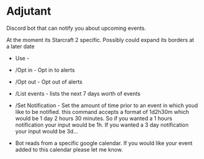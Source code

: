 # Adjutant

Discord bot that can notify you about upcoming events.

At the moment its Starcraft 2 specific. Possibly could expand its borders at a later date

- Use -
- /Opt in - Opt in to alerts

- /Opt out - Opt out of alerts

- /List events - lists the next 7 days worth of events

- /Set Notification - Set the amount of time prior to an event in which youd like to be notified.
  this command accepts a format of 1d2h30m which would be 1 day 2 hours 30 minutes. So if you wanted a 1 hours notification your input would be 1h. If you wanted a 3 day notification your input would be 3d...
- Bot reads from a specific google calendar. If you would like your event added to this calendar please let me know.
